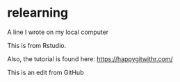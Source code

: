 # relearning
A line I wrote on my local computer 

This is from Rstudio. 

Also, the tutorial is found here: https://happygitwithr.com/

This is an edit from GitHub

